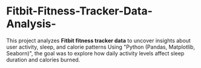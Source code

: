 # Fitbit-Fitness-Tracker-Data-Analysis-
This project analyzes **Fitbit fitness tracker data** to uncover insights about user activity, sleep, and calorie patterns Using "Python (Pandas, Matplotlib, Seaborn)", the goal was to explore how daily activity levels affect sleep duration and calories burned.  
